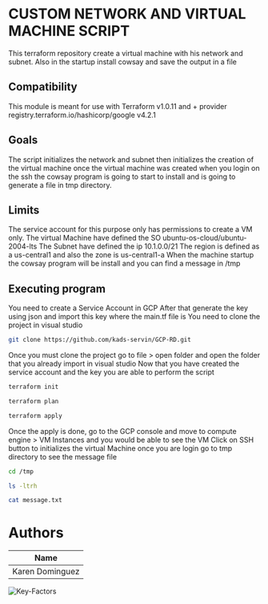 # CUSTOM NETWORK AND VIRTUAL MACHINE SCRIPT

This terraform repository create a virtual machine with his network and subnet. Also in the startup install cowsay and save the output in a file

## Compatibility

This module is meant for use with Terraform v1.0.11 and + provider registry.terraform.io/hashicorp/google v4.2.1


## Goals

The script initializes the network and subnet then initializes the creation of the virtual machine once the virtual machine was created when you login on the ssh the cowsay program is going to start to install and is going to generate a file in tmp directory.


## Limits

The service account for this purpose only has permissions to create a VM only.
The virtual Machine have defined the SO ubuntu-os-cloud/ubuntu-2004-lts
The Subnet have defined the ip 10.1.0.0/21
The region is defined as a us-central1 and also the zone is us-central1-a
When the machine startup the cowsay program will be install and you can find a message in /tmp


## Executing program

You need to create a Service Account in GCP
After that generate the key using json and import this key where the main.tf file is
You need to clone the project in visual studio
 
```bash
git clone https://github.com/kads-servin/GCP-RD.git
```
Once you must clone the project go to file > open folder and open the folder that you already import in visual studio
Now that you have created the service account and the key you are able to perform the script
```bash
terraform init
```
```bash
terraform plan
```
```bash
terraform apply
```

Once the apply is done, go to the GCP console and move to compute engine > VM Instances and you would be able to see the VM
Click on SSH button to initializes the virtual Machine
once you are login go to tmp directory to see the message file

```bash
cd /tmp
```

```bash
ls -ltrh
```

```bash
cat message.txt
```
# Authors
|        Name       |
|-------------------|
|  Karen Dominguez  |

![Key-Factors](https://user-images.githubusercontent.com/78040799/145109198-32d281a7-e9d5-4de6-aff3-dc8f5bd6ad7d.png)
